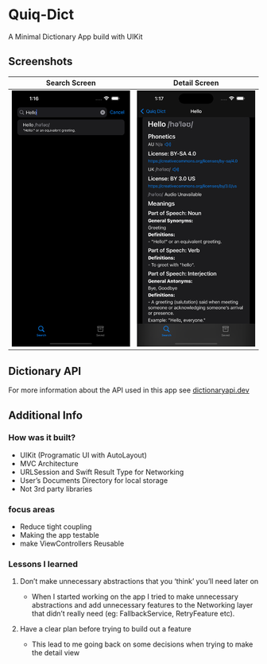 # Quiq-Dict
A Minimal Dictionary App build with UIKit

## Screenshots
| Search Screen | Detail Screen |
| --- | --- |
| ![You Win](https://github.com/YSBoomOfficial/Quiq-Dict/blob/main/App%20Screenshots/SearchHello.png) | ![You Win](https://github.com/YSBoomOfficial/Quiq-Dict/blob/main/App%20Screenshots/HelloDetail.png) |

## Dictionary API
For more information about the API used in this app see [dictionaryapi.dev](https://dictionaryapi.dev/)

## Additional Info
### How was it built?
- UIKit (Programatic UI with AutoLayout)
- MVC Architecture
- URLSession and Swift Result Type for Networking
- User’s Documents Directory for local storage
- Not 3rd party libraries

### focus areas
- Reduce tight coupling
- Making the app testable
- make ViewControllers Reusable

### Lessons I learned
1. Don’t make unnecessary abstractions that you ‘think’ you’ll need later on
	- When I started working on the app I tried to make unnecessary abstractions and add unnecessary features to the Networking layer that didn’t really need (eg: FallbackService, RetryFeature etc). 


2. Have a clear plan before trying to build out a feature 
	- This lead to me going back on some decisions when trying to make the detail view 
